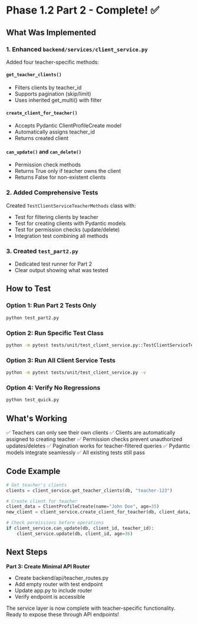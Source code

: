 # Phase 1.2 Part 2 - Complete! ✅

## What Was Implemented

### 1. Enhanced `backend/services/client_service.py`
Added four teacher-specific methods:

#### `get_teacher_clients()`
- Filters clients by teacher_id
- Supports pagination (skip/limit)
- Uses inherited get_multi() with filter

#### `create_client_for_teacher()`
- Accepts Pydantic ClientProfileCreate model
- Automatically assigns teacher_id
- Returns created client

#### `can_update()` and `can_delete()`
- Permission check methods
- Returns True only if teacher owns the client
- Returns False for non-existent clients

### 2. Added Comprehensive Tests
Created `TestClientServiceTeacherMethods` class with:
- Test for filtering clients by teacher
- Test for creating clients with Pydantic models
- Test for permission checks (update/delete)
- Integration test combining all methods

### 3. Created `test_part2.py`
- Dedicated test runner for Part 2
- Clear output showing what was tested

## How to Test

### Option 1: Run Part 2 Tests Only
```bash
python test_part2.py
```

### Option 2: Run Specific Test Class
```bash
python -m pytest tests/unit/test_client_service.py::TestClientServiceTeacherMethods -v
```

### Option 3: Run All Client Service Tests
```bash
python -m pytest tests/unit/test_client_service.py -v
```

### Option 4: Verify No Regressions
```bash
python test_quick.py
```

## What's Working

✅ Teachers can only see their own clients
✅ Clients are automatically assigned to creating teacher
✅ Permission checks prevent unauthorized updates/deletes
✅ Pagination works for teacher-filtered queries
✅ Pydantic models integrate seamlessly
✅ All existing tests still pass

## Code Example

```python
# Get teacher's clients
clients = client_service.get_teacher_clients(db, "teacher-123")

# Create client for teacher
client_data = ClientProfileCreate(name="John Doe", age=35)
new_client = client_service.create_client_for_teacher(db, client_data, "teacher-123")

# Check permissions before operations
if client_service.can_update(db, client_id, teacher_id):
    client_service.update(db, client_id, age=36)
```

## Next Steps

**Part 3: Create Minimal API Router**
- Create backend/api/teacher_routes.py
- Add empty router with test endpoint
- Update app.py to include router
- Verify endpoint is accessible

The service layer is now complete with teacher-specific functionality. Ready to expose these through API endpoints!
